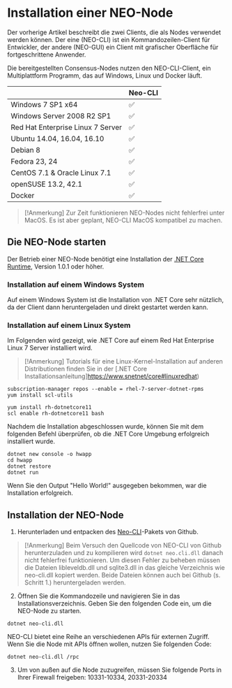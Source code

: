 # Installation einer NEO-Node 

Der vorherige Artikel beschreibt die zwei Clients, die als Nodes verwendet werden können. Der eine (NEO-CLI) ist ein Kommandozeilen-Client für Entwickler, der andere (NEO-GUI) ein Client mit grafischer Oberfläche für fortgeschrittene Anwender.

Die bereitgestellten Consensus-Nodes nutzen den NEO-CLI-Client, ein Multiplattform Programm, das auf Windows, Linux und Docker läuft.

|                                   | Neo-CLI |
| --------------------------------- | ----------------- |
| Windows 7 SP1 x64                 | ✅                 |
| Windows Server 2008 R2 SP1        | ✅                 |
| Red Hat Enterprise Linux 7 Server | ✅                 |
| Ubuntu 14.04, 16.04, 16.10        | ✅                 |
| Debian 8                          | ✅                 |
| Fedora 23, 24                     | ✅                 |
| CentOS 7.1 & Oracle Linux 7.1     | ✅                 |
| openSUSE 13.2, 42.1               | ✅                 |
| Docker                            | ✅                 |

> [!Anmerkung]
> Zur Zeit funktionieren NEO-Nodes nicht fehlerfrei unter MacOS. Es ist aber geplant, NEO-CLI MacOS kompatibel zu machen.

## Die NEO-Node starten

Der Betrieb einer NEO-Node benötigt eine Installation der [.NET Core Runtime](https://www.microsoft.com/net/download/core#/runtime), Version 1.0.1 oder höher.

### Installation auf einem Windows System

Auf einem Windows System ist die Installation von .NET Core sehr nützlich, da der Client dann heruntergeladen und direkt gestartet werden kann.

### Installation auf einem Linux System

Im Folgenden wird gezeigt, wie .NET Core auf einem Red Hat Enterprise Linux 7 Server installiert wird.

> [!Anmerkung]
> Tutorials für eine Linux-Kernel-Installation auf anderen Distributionen finden Sie in der [.NET Core Installationsanleitung]https://www.snetnet/core#linuxredhat)


```
subscription-manager repos --enable = rhel-7-server-dotnet-rpms
yum install scl-utils
```

```
yum install rh-dotnetcore11
scl enable rh-dotnetcore11 bash
```

Nachdem die Installation abgeschlossen wurde, können Sie mit dem folgenden Befehl überprüfen, ob die .NET Core Umgebung erfolgreich installiert wurde.

```
dotnet new console -o hwapp
cd hwapp
dotnet restore
dotnet run
```

Wenn Sie den Output "Hello World!" ausgegeben bekommen, war die Installation erfolgreich.


## Installation der NEO-Node

1. Herunterladen und entpacken des [Neo-CLI](https://github.com/neo-project/neo-cli/releases)-Pakets von Github.

> [!Anmerkung]
> Beim Versuch den Quellcode von NEO-CLI von Github herunterzuladen und zu kompilieren wird `dotnet neo.cli.dll` danach nicht fehlerfrei funktionieren. Um diesen Fehler zu beheben müssen die Dateien libleveldb.dll und sqlite3.dll in das gleiche Verzeichnis wie neo-cli.dll kopiert werden. Beide Dateien können auch bei Github (s. Schritt 1.) heruntergeladen werden.

2. Öffnen Sie die Kommandozeile und navigieren Sie in das Installationsverzeichnis. Geben Sie den folgenden Code ein, um die NEO-Node zu starten.

```
dotnet neo-cli.dll
```

NEO-CLI bietet eine Reihe an verschiedenen APIs für externen Zugriff. Wenn Sie die Node mit APIs öffnen wollen, nutzen Sie folgenden Code:
```
dotnet neo-cli.dll /rpc
```
3. Um von außen auf die Node zuzugreifen, müssen Sie folgende Ports in Ihrer Firewall freigeben: 10331-10334, 20331-20334
